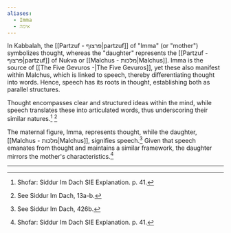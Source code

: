```yaml
---
aliases:
  - Imma
  - אימה
---
```


In Kabbalah, the [[Partzuf - פרצוף|partzuf]] of "Imma" (or "mother") symbolizes thought, whereas the "daughter" represents the [[Partzuf - פרצוף|partzuf]] of Nukva or [[Malchus - מלכות|Malchus]]. Imma is the source of [[The Five Gevuros -|The Five Gevuros]], yet these also manifest within Malchus, which is linked to speech, thereby differentiating thought into words. Hence, speech has its roots in thought, establishing both as parallel structures.

Thought encompasses clear and structured ideas within the mind, while speech translates these into articulated words, thus underscoring their similar natures.[^1] [^2]

The maternal figure, Imma, represents thought, while the daughter, [[Malchus - מלכות|Malchus]], signifies speech.[^3]
Given that speech emanates from thought and maintains a similar framework, the daughter mirrors the mother's characteristics.[^1]

____

[^1]: Shofar: Siddur Im Dach SIE Explanation. p. 41.
[^2]: See Siddur Im Dach, 13a-b.
[^3]: See Siddur Im Dach, 426b.